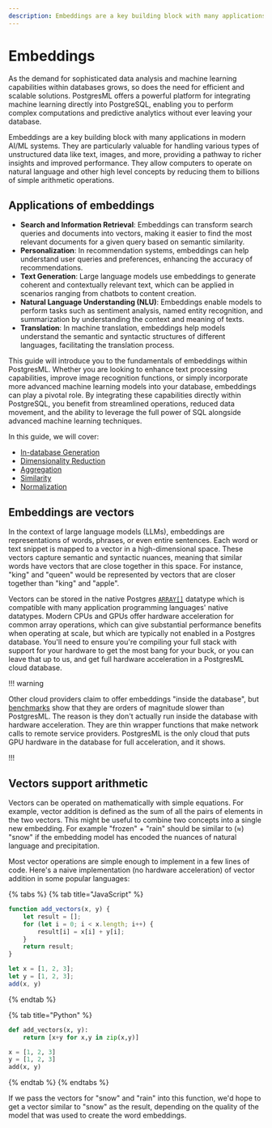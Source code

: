 ```yaml
---
description: Embeddings are a key building block with many applications in modern AI/ML systems. They are particularly valuable for handling various types of unstructured data like text, images, and more, providing a pathway to richer insights and improved performance. A common use case for embeddings is to provide semantic search capabilities that go beyond traditional keyword matching to the underlying meaning in the data.
---
```


# Embeddings

As the demand for sophisticated data analysis and machine learning capabilities within databases grows, so does the need for efficient and scalable solutions. PostgresML offers a powerful platform for integrating machine learning directly into PostgreSQL, enabling you to perform complex computations and predictive analytics without ever leaving your database.

Embeddings are a key building block with many applications in modern AI/ML systems. They are particularly valuable for handling various types of unstructured data like text, images, and more, providing a pathway to richer insights and improved performance. They allow computers to operate on natural language and other high level concepts by reducing them to billions of simple arithmetic operations.

## Applications of embeddings

- **Search and Information Retrieval**: Embeddings can transform search queries and documents into vectors, making it easier to find the most relevant documents for a given query based on semantic similarity.
- **Personalization**: In recommendation systems, embeddings can help understand user queries and preferences, enhancing the accuracy of recommendations.
- **Text Generation**: Large language models use embeddings to generate coherent and contextually relevant text, which can be applied in scenarios ranging from chatbots to content creation.
- **Natural Language Understanding (NLU)**: Embeddings enable models to perform tasks such as sentiment analysis, named entity recognition, and summarization by understanding the context and meaning of texts.
- **Translation**: In machine translation, embeddings help models understand the semantic and syntactic structures of different languages, facilitating the translation process.

This guide will introduce you to the fundamentals of embeddings within PostgresML. Whether you are looking to enhance text processing capabilities, improve image recognition functions, or simply incorporate more advanced machine learning models into your database, embeddings can play a pivotal role. By integrating these capabilities directly within PostgreSQL, you benefit from streamlined operations, reduced data movement, and the ability to leverage the full power of SQL alongside advanced machine learning techniques.

In this guide, we will cover:

* [In-database Generation](guides/embeddings/in-database-generation.md)
* [Dimensionality Reduction](guides/embeddings/dimensionality-reduction.md)
* [Aggregation](guides/embeddings/vector-aggregation.md)
* [Similarity](guides/embeddings/vector-similarity.md)
* [Normalization](guides/embeddings/vector-normalization.md)
<!--
* [Indexing w/ pgvector](guides/embeddings/indexing-w-pgvector.md)
* [Re-ranking nearest neighbors](guides/embeddings/re-ranking-nearest-neighbors.md)
* [Proprietary Models](guides/embeddings/proprietary-models.md)
-->

## Embeddings are vectors

In the context of large language models (LLMs), embeddings are representations of words, phrases, or even entire sentences. Each word or text snippet is mapped to a vector in a high-dimensional space. These vectors capture semantic and syntactic nuances, meaning that similar words have vectors that are close together in this space. For instance, "king" and "queen" would be represented by vectors that are closer together than "king" and "apple".

Vectors can be stored in the native Postgres [`ARRAY[]`](https://www.postgresql.org/docs/current/arrays.html) datatype which is compatible with many application programming languages' native datatypes. Modern CPUs and GPUs offer hardware acceleration for common array operations, which can give substantial performance benefits when operating at scale, but which are typically not enabled in a Postgres database. You'll need to ensure you're compiling your full stack with support for your hardware to get the most bang for your buck, or you can leave that up to us, and get full hardware acceleration in a PostgresML cloud database. 

!!! warning

Other cloud providers claim to offer embeddings "inside the database", but [benchmarks](/blog/mindsdb-vs-postgresml.md) show that they are orders of magnitude slower than PostgresML. The reason is they don't actually run inside the database with hardware acceleration. They are thin wrapper functions that make network calls to remote service providers. PostgresML is the only cloud that puts GPU hardware in the database for full acceleration, and it shows.

!!!

## Vectors support arithmetic

Vectors can be operated on mathematically with simple equations. For example, vector addition is defined as the sum of all the pairs of elements in the two vectors. This might be useful to combine two concepts into a single new embedding. For example "frozen" + "rain" should be similar to (≈) "snow" if the embedding model has encoded the nuances of natural language and precipitation. 

Most vector operations are simple enough to implement in a few lines of code. Here's a naive implementation (no hardware acceleration) of vector addition in some popular languages:

{% tabs %}
{% tab title="JavaScript" %}

```javascript
function add_vectors(x, y) {
    let result = [];
    for (let i = 0; i < x.length; i++) {
        result[i] = x[i] + y[i];
    }
    return result;
}

let x = [1, 2, 3];
let y = [1, 2, 3];
add(x, y)
```

{% endtab %}

{% tab title="Python" %}

```python
def add_vectors(x, y):
    return [x+y for x,y in zip(x,y)]    

x = [1, 2, 3]
y = [1, 2, 3]
add(x, y)
```

{% endtab %}
{% endtabs %}


If we pass the vectors for "snow" and "rain" into this function, we'd hope to get a vector similar to "snow" as the result, depending on the quality of the model that was used to create the word embeddings.
